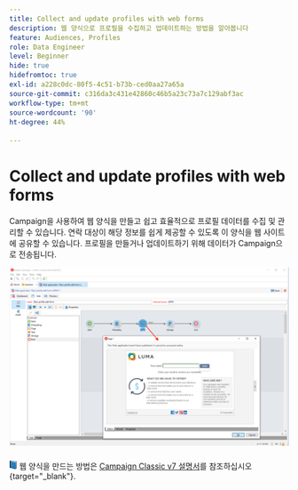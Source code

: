 ```yaml
---
title: Collect and update profiles with web forms
description: 웹 양식으로 프로필을 수집하고 업데이트하는 방법을 알아봅니다
feature: Audiences, Profiles
role: Data Engineer
level: Beginner
hide: true
hidefromtoc: true
exl-id: a228c0dc-80f5-4c51-b73b-ced0aa27a65a
source-git-commit: c316da3c431e42860c46b5a23c73a7c129abf3ac
workflow-type: tm+mt
source-wordcount: '90'
ht-degree: 44%

---
```


# Collect and update profiles with web forms

Campaign을 사용하여 웹 양식을 만들고 쉽고 효율적으로 프로필 데이터를 수집 및 관리할 수 있습니다. 연락 대상이 해당 정보를 쉽게 제공할 수 있도록 이 양식을 웹 사이트에 공유할 수 있습니다. 프로필을 만들거나 업데이트하기 위해 데이터가 Campaign으로 전송됩니다.

![](assets/web-form-page.png)

![](../assets/do-not-localize/book.png) 웹 양식을 만드는 방법은 [Campaign Classic v7 설명서](https://experienceleague.adobe.com/docs/campaign-classic/using/designing-content/web-forms/about-web-forms.html?lang=ko)를 참조하십시오{target=&quot;_blank&quot;}.
